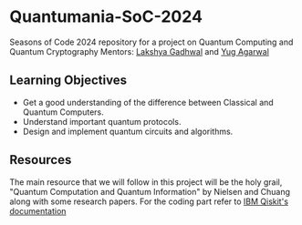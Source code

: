 # Quantumania-SoC-2024
Seasons of Code 2024 repository for a project on Quantum Computing and Quantum Cryptography
Mentors: [Lakshya Gadhwal](https://github.com/DarthVishnu8) and [Yug Agarwal](https://github.com/yug1919)

## Learning Objectives
* Get a good understanding of the difference between Classical and Quantum Computers.
* Understand important quantum protocols.
* Design and implement quantum circuits and algorithms.

## Resources
The main resource that we will follow in this project will be the holy grail, "Quantum Computation and Quantum Information" by Nielsen and Chuang along with some research papers. For the coding part refer to [IBM Qiskit's documentation](https://docs.quantum.ibm.com/api/qiskit)
